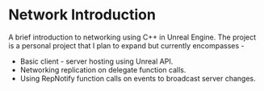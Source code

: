 # Network Introduction
A brief introduction to networking using C++ in Unreal Engine. The project is a personal project that I plan to expand but currently encompasses -

* Basic client - server hosting using Unreal API.
* Networking replication on delegate function calls.
* Using RepNotify function calls on events to broadcast server changes.
